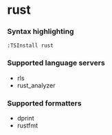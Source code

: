 # rust
<!--- THIS DOCUMENT IS AUTOMATICALLY GENERATED, DON'T EDIT IT -->

### Syntax highlighting

```vim
:TSInstall rust
```

### Supported language servers

- rls
- rust_analyzer

### Supported formatters

- dprint
- rustfmt

